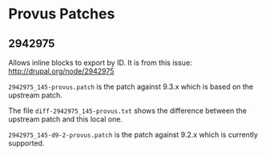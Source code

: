 # Provus Patches

## 2942975

Allows inline blocks to export by ID. It is from this issue: http://drupal.org/node/2942975

``2942975_145-provus.patch`` is the patch against 9.3.x which is based on the upstream patch.

The file ``diff-2942975_145-provus.txt`` shows the difference between the upstream patch and this local one.

``2942975_145-d9-2-provus.patch`` is the patch against 9.2.x which is currently supported.
